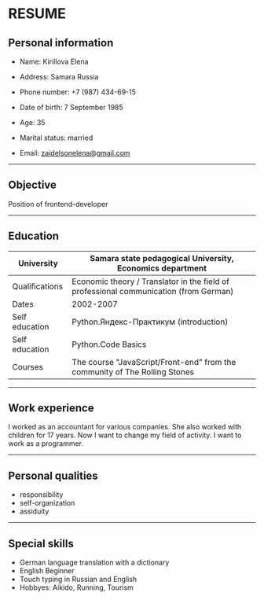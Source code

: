 # RESUME
## Personal information

- Name: Kirillova Elena

- Address: Samara Russia 
- Phone number: +7 (987) 434-69-15 
- Date of birth: 7 September 1985 
- Age: 35
- Marital status: married 
- Email: zaidelsonelena@gmail.com 

***
## Objective
Position of frontend-developer


***
## Education

|University| Samara state pedagogical University, Economics department|
|-------|------|
|Qualifications|Economic theory / Translator in the field of professional communication (from German)|
|Dates|2002-2007|
|Self education| Python.Яндекс-Практикум (introduction)|
|Self education|Python.Code Basics
|Courses|The course "JavaScript/Front-end" from the community of The Rolling Stones

***

## Work experience
I worked as an accountant for various companies. She also worked with children for 17 years.
Now I want to change my field of activity. I want to work as a programmer.

***
## Personal qualities
- responsibility
- self-organization
- assiduity

***
## Special skills 
- German language translation with a dictionary
- English Beginner
- Touch typing in Russian and English
- Hobbyes: Aikido, Running, Tourism

